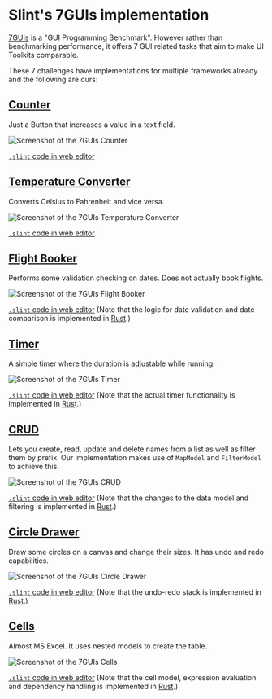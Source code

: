# Slint's 7GUIs implementation

[7GUIs](https://7guis.github.io/7guis/) is a "GUI Programming Benchmark".
However rather than benchmarking performance, it offers 7 GUI related tasks that aim to make UI Toolkits comparable.

These 7 challenges have implementations for multiple frameworks already and the following are ours:

## [Counter](https://7guis.github.io/7guis/tasks#counter)
Just a Button that increases a value in a text field.

![Screenshot of the 7GUIs Counter](https://user-images.githubusercontent.com/22800467/168557310-60219332-4774-4ebc-8584-7a973c7918c0.png "Counter")

[`.slint` code in web editor](https://slint.dev/editor/?load_url=https://raw.githubusercontent.com/slint-ui/slint/master/examples/7guis/counter.slint)

## [Temperature Converter](https://7guis.github.io/7guis/tasks/#temp)
Converts Celsius to Fahrenheit and vice versa.

![Screenshot of the 7GUIs Temperature Converter](https://user-images.githubusercontent.com/22800467/168557382-d00e22e5-c65b-430a-a6a4-72665445f98d.png "Temperature Converter")

[`.slint` code in web editor](https://slint.dev/editor/?load_url=https://raw.githubusercontent.com/slint-ui/slint/master/examples/7guis/tempconv.slint)

## [Flight Booker](https://7guis.github.io/7guis/tasks/#flight)
Performs some validation checking on dates.
Does not actually book flights.

![Screenshot of the 7GUIs Flight Booker](https://user-images.githubusercontent.com/22800467/168557449-769df1cd-f967-4e14-bc5c-d8eeccc33305.png "Flight Booker")

[`.slint` code in web editor](https://slint.dev/editor/?load_url=https://raw.githubusercontent.com/slint-ui/slint/master/examples/7guis/booker.slint)
(Note that the logic for date validation and date comparison is implemented in [Rust](./booker.rs).)

## [Timer](https://7guis.github.io/7guis/tasks/#timer)
A simple timer where the duration is adjustable while running.

![Screenshot of the 7GUIs Timer](https://user-images.githubusercontent.com/22800467/168557131-68382191-9228-4d58-9683-6648ab5e7efd.png "Timer")

[`.slint` code in web editor](https://slint.dev/editor/?load_url=https://raw.githubusercontent.com/slint-ui/slint/master/examples/7guis/timer.slint)
(Note that the actual timer functionality is implemented in [Rust](./timer.rs).)

## [CRUD](https://7guis.github.io/7guis/tasks/#crud)
Lets you create, read, update and delete names from a list as well as filter them by prefix.
Our implementation makes use of `MapModel` and `FilterModel` to achieve this.

![Screenshot of the 7GUIs CRUD](https://user-images.githubusercontent.com/22800467/168557502-93c87141-3eb5-410c-9b83-4b7342727e37.png "CRUD")

[`.slint` code in web editor](https://slint.dev/editor/?load_url=https://raw.githubusercontent.com/slint-ui/slint/master/examples/7guis/crud.slint)
(Note that the changes to the data model and filtering is implemented in [Rust](./crud.rs).)

## [Circle Drawer](https://7guis.github.io/7guis/tasks/#circle)
Draw some circles on a canvas and change their sizes. It has undo and redo capabilities.

![Screenshot of the 7GUIs Circle Drawer](https://user-images.githubusercontent.com/22800467/168557533-7632efba-3b3b-459d-a8c0-6f166fa42e23.png "Circle Drawer")

[`.slint` code in web editor](https://slint.dev/editor/?load_url=https://raw.githubusercontent.com/slint-ui/slint/master/examples/7guis/circledraw.slint)
(Note that the undo-redo stack is implemented in [Rust](./circledraw.rs).)

## [Cells](https://7guis.github.io/7guis/tasks/#cells)
Almost MS Excel. It uses nested models to create the table.

![Screenshot of the 7GUIs Cells](https://user-images.githubusercontent.com/22800467/168557595-95ad3255-006c-416a-bccd-8f5251adebd7.png "Cells")

[`.slint` code in web editor](https://slint.dev/editor/?load_url=https://raw.githubusercontent.com/slint-ui/slint/master/examples/7guis/cells.slint)
(Note that the cell model, expression evaluation and dependency handling is implemented in [Rust](./cells.rs).)
